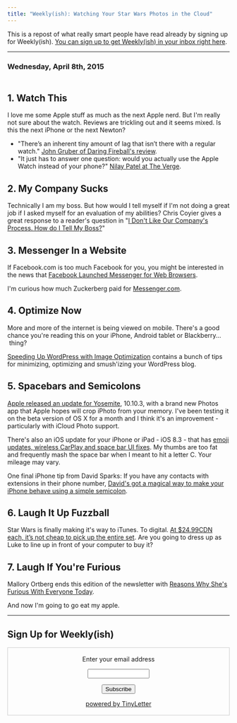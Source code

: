 ```yaml
---
title: "Weekly(ish): Watching Your Star Wars Photos in the Cloud"
---
```

<p>This is a repost of what really smart people have read already by signing up for Weekly(ish). <a href="https://tinyletter.com/ichris">You can sign up to get Weekly(ish) in your inbox right here</a>.</p>
<hr>
<h3 class="null">Wednesday, April 8th, 2015<br />
&nbsp;</h3>
<h2 class="null">1. Watch This</h2>
<p>I love me some Apple stuff as much as the next Apple nerd. But I'm really not sure about the watch. Reviews are trickling out and it seems mixed. Is this the next iPhone or the next Newton?</p>
<ul>
<li>"There’s an inherent tiny amount of lag that isn’t there with a regular watch." <a href="http://daringfireball.net/2015/04/the_apple_watch" target="_blank">John Gruber of Daring Fireball's&nbsp;review</a>.</li>
<li>"It just has to answer one question: would you actually use the Apple Watch instead of your phone?" <a href="http://www.theverge.com/a/apple-watch-review" target="_blank">Nilay Patel at The Verge</a>.</li>
</ul>
<h2 class="null">2. My Company Sucks</h2>
<p>Technically I am&nbsp;my boss. But how would I tell myself if I'm not doing a great job if I asked myself for an evaluation of my abilities? Chris Coyier gives a great response to a reader's question in "<a href="https://css-tricks.com/i-dont-like-our-companies-process-how-do-i-tell-my-boss/" target="_blank">I Don't Like Our Company's Process. How do I Tell My Boss?</a>"</p>
<h2 class="null">
3. Messenger In a Website</h2>
<p>If Facebook.com is too much Facebook for you, you might be interested in the news that <a href="http://recode.net/2015/04/08/facebook-launches-messenger-for-web-browsers/" target="_blank">Facebook Launched Messenger for Web Browsers</a>.</p>
<p>I'm curious how much Zuckerberg paid for <a href="https://www.messenger.com" target="_blank">Messenger.com</a>.</p>
<h2 class="null">4. Optimize Now</h2>
<p>More and more of the internet is being viewed on mobile. There's a good chance you're reading this on your iPhone, Android tablet or Blackberry... &nbsp;thing?&nbsp;</p>
<p><a href="http://code.tutsplus.com/tutorials/speeding-up-wordpress-image-optimization--cms-22057" target="_blank">Speeding Up WordPress with Image Optimization</a> contains a bunch of tips for minimizing, optimizing and smush'izing your WordPress blog.</p>
<h2 class="null">5. Spacebars and Semicolons</h2>
<p><a href="http://www.macrumors.com/2015/04/08/yosemite-10-10-3-photos-emoji-released/" target="_blank">Apple released an update for Yosemite</a>, 10.10.3, with a brand new Photos app that Apple hopes will crop iPhoto from your memory. I've been testing it on the beta version of OS X for a month and I think it's an improvement - particularly with iCloud Photo support.&nbsp;</p>
<p>There's also an iOS update for your iPhone or iPad - iOS 8.3 - that has <a href="http://www.macrumors.com/2015/04/08/apple-releases-ios-8-3/" target="_blank">emoji updates, wireless CarPlay and space bar UI fixes</a>. My thumbs are too fat and frequently mash the space bar when I meant to hit a letter C. Your mileage may vary.</p>
<p>One final iPhone tip from David Sparks: If you have any contacts with extensions in their phone number, <a href="http://macsparky.com/blog/2015/4/the-iphone-extension-trick" target="_blank">David's got&nbsp;a magical way to make your iPhone behave using a simple semicolon</a>.</p>
<h2 class="null">6. Laugh It Up Fuzzball</h2>
<p>Star Wars is finally making it's way to iTunes. To digital.&nbsp;<a href="https://chrisenns.com/2015/04/stars-wars-coming-to-digital-hd-on-itunes/" target="_blank">At $24.99CDN each, it’s not cheap to pick up the entire set</a>. Are you going to dress up as Luke to line up in front of your computer to buy it?</p>
<h2 class="null">7. Laugh If You're Furious</h2>
<p>Mallory Ortberg ends this edition of the newsletter with <a href="http://the-toast.net/2015/04/08/reasons-why-i-am-furious-with-everyone-today/" target="_blank">Reasons Why She's Furious With Everyone Today</a>.</p>
<p>And now I'm going to go eat my apple.</p>
<hr>
<h2>Sign Up for Weekly(ish)</h2>
<form style="border:1px solid #ccc;padding:3px;text-align:center;" action="https://tinyletter.com/ichris" method="post" target="popupwindow" onsubmit="window.open('https://tinyletter.com/ichris', 'popupwindow', 'scrollbars=yes,width=800,height=600');return true">
<p><label for="tlemail">Enter your email address</label></p>
<p><input type="text" style="width:140px" name="email" id="tlemail" /></p>
<p><input type="hidden" value="1" name="embed"/><input type="submit" value="Subscribe" /></p>
<p><a href="https://tinyletter.com" target="_blank">powered by TinyLetter</a></p>
</form>

